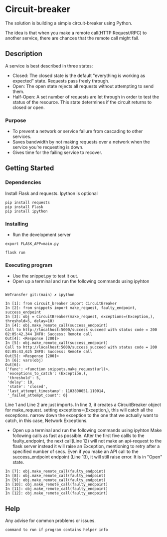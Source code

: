 # Circuit-breaker

The solution is building a simple circuit-breaker using Python.

The idea is that when you make a remote call(HTTP Request/RPC) to another service, there are chances that the remote call might fail.


## Description

A service is best described in three states:

* Closed: The closed state is the default "everything is working as expected" state. Requests pass freely through.
* Open: The open state rejects all requests without attempting to send them.
* Half-Open: A set number of requests are let through in order to test the status of the resource. This state       determines if the circuit returns to closed or open.

### Purpose

* To prevent a network or service failure from cascading to other services.
* Saves bandwidth by not making requests over a network when the service you’re requesting is down.
* Gives time for the failing service to recover.


## Getting Started

### Dependencies

Install Flask and requests. Ipython is optional

```
pip install requests
pip install Flask
pip install ipython
```

### Installing

* Run the development server
```
export FLASK_APP=main.py

flask run
```


### Executing program

* Use the snippet.py to test it out.
* Open up a terminal and run the following commands using ipyhton
```

WeTransfer git:(main) ✗ ipython

In [1]: from circuit_breaker import CircuitBreaker
In [2]: from snippets import make_request, faulty_endpoint, success_endpoint
In [3]: obj = CircuitBreaker(make_request, exceptions=(Exception,), threshold=5, delay=10)
In [4]: obj.make_remote_call(success_endpoint)
Call to http://localhost:5000/success succeed with status code = 200
02:05:42,344 INFO: Success: Remote call
Out[4]: <Response [200]>
In [5]: obj.make_remote_call(success_endpoint)
Call to http://localhost:5000/success succeed with status code = 200
02:05:43,625 INFO: Success: Remote call
Out[5]: <Response [200]>
In [6]: vars(obj)
Out[6]:
{'func': <function snippets.make_request(url)>,
 'exceptions_to_catch': (Exception,),
 'threshold': 5,
 'delay': 10,
 'state': 'closed',
 'last_attempt_timestamp': 1103800051.110014,
 '_failed_attempt_count': 0}
```

Line 1 and Line 2 are just imports. In line 3, it creates a CircuitBreaker object for make_request. 
setting exceptions=(Exception,), this will catch all the exceptions. 
narrow down the exception to the one that we actually want to catch, in this case, Network Exceptions.

* Open up a terminal and run the following commands using ipyhton
Make following calls as fast as possible. After the first five callls to the faulty_endpoint, the next call(Line 12)
will not make an api-request to the flask server instead it will raise an Exception, mentioning to retry after a 
specified number of secs. Even if you make an API call to the success_endpoint endpoint (Line 13), it will still raise
error. It is in "Open" state.

```
In [7]: obj.make_remote_call(faulty_endpoint)
In [8]: obj.make_remote_call(faulty_endpoint)
In [9]: obj.make_remote_call(faulty_endpoint)
In [10]: obj.make_remote_call(faulty_endpoint)
In [11]: obj.make_remote_call(faulty_endpoint)
In [12]: obj.make_remote_call(faulty_endpoint)
```
 

 

## Help

Any advise for common problems or issues.
```
command to run if program contains helper info
```